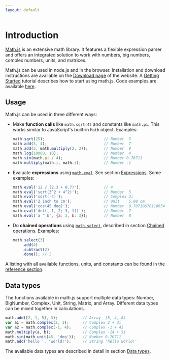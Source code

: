 ```yaml
---
layout: default
---
```


<h1 id="introduction">Introduction</h1>

[Math.js](http://mathjs.org) is an extensive math library.
It features a flexible expression parser and offers an integrated solution
to work with numbers, big numbers, complex numbers, units, and matrices.

Math.js can be used in node.js and in the browser. Installation and download instructions are available on the [Download page](http://mathjs.org/download.html) of the website. A [Getting Started](getting_started.html) tutorial describes how to start using math.js. Code examples are available [here](http://mathjs.org/examples/index.html).


<h2 id="usage">Usage</h2>

Math.js can be used in three different ways:

- Make **function calls** like `math.sqrt(4)` and constants like `math.pi`. This works similar to JavaScript's built-in `Math` object. Examples:
  
  ```js
  math.sqrt(25);                          // Number  5
  math.add(3, 4);                         // Number  7
  math.add(3, math.multiply(2, 3));       // Number  9
  math.log(10000, 10);                    // Number  4
  math.sin(math.pi / 4);                  // Number 0.70711
  math.multiply(math.i, math.i);          // Number -1
  ```

- Evaluate **expressions** using [`math.eval`](reference/functions/eval.html). See section [Expressions](expressions.html). Some examples:

  ```js
  math.eval('12 / (2.3 + 0.7)');          // 4
  math.eval('sqrt(3^2 + 4^2)');           // Number  5
  math.eval('sqrt(-4)');                  // Complex 2i
  math.eval('2 inch to cm');              // Unit    5.08 cm
  math.eval('cos(45 deg)');               // Number  0.7071067811865476
  math.eval('det([-1, 2; 3, 1])');        // Number -7
  math.eval('a ^ b', {a: 2, b: 3});       // Number  8
  ```

- Do **chained operations** using [`math.select`](reference/functions/select.html), described in section [Chained operations](chained_operations.html). Examples:
  
  ```js
  math.select(3)
      .add(4)
      .subtract(2)
      .done(); // 5
  ```

A listing with all available functions, units, and constants can be found in the [reference section](reference/index.html).


<h2 id="data-types">Data types</h2>

The functions available in math.js support multiple data types: Number, BigNumber, Complex, Unit, String, Matrix, and Array. Different data types can be mixed together in calculations.

```js
math.add([2, 1, 5], 3);           // Array  [5, 4, 8]
var a1 = math.complex(2, 3);      // Complex 2 + 3i
var a2 = math.complex(-1, 4);     // Complex -1 + 4i
math.multiply(a, b);              // Complex -14 + 5i
math.sin(math.unit(45, 'deg'));   // Number 0.70711
math.add('hello ', 'world!');     // String 'hello world!'
```

The available data types are described in detail in section [Data types](datatypes/index.html).
